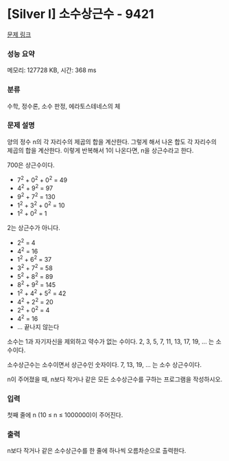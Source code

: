 # [Silver I] 소수상근수 - 9421 

[문제 링크](https://www.acmicpc.net/problem/9421) 

### 성능 요약

메모리: 127728 KB, 시간: 368 ms

### 분류

수학, 정수론, 소수 판정, 에라토스테네스의 체

### 문제 설명

<p>양의 정수 n의 각 자리수의 제곱의 합을 계산한다. 그렇게 해서 나온 합도 각 자리수의 제곱의 합을 계산한다. 이렇게 반복해서 1이 나온다면, n을 상근수라고 한다.</p>

<p>700은 상근수이다.</p>

<ul>
	<li>7<sup>2</sup> + 0<sup>2</sup> + 0<sup>2</sup> = 49</li>
	<li>4<sup>2</sup> + 9<sup>2</sup> = 97</li>
	<li>9<sup>2</sup> + 7<sup>2</sup> = 130</li>
	<li>1<sup>2</sup> + 3<sup>2</sup> + 0<sup>2</sup> = 10</li>
	<li>1<sup>2</sup> + 0<sup>2</sup> = 1</li>
</ul>

<p>2는 상근수가 아니다.</p>

<ul>
	<li>2<sup>2</sup> = 4</li>
	<li>4<sup>2</sup> = 16</li>
	<li>1<sup>2</sup> + 6<sup>2</sup> = 37</li>
	<li>3<sup>2</sup> + 7<sup>2</sup> = 58</li>
	<li>5<sup>2</sup> + 8<sup>2</sup> = 89</li>
	<li>8<sup>2</sup> + 9<sup>2</sup> = 145</li>
	<li>1<sup>2</sup> + 4<sup>2</sup> + 5<sup>2</sup> = 42</li>
	<li>4<sup>2</sup> + 2<sup>2</sup> = 20</li>
	<li>2<sup>2</sup> + 0<sup>2</sup> = 4</li>
	<li>4<sup>2</sup> = 16</li>
	<li>... 끝나지 않는다</li>
</ul>

<p>소수는 1과 자기자신을 제외하고 약수가 없는 수이다. 2, 3, 5, 7, 11, 13, 17, 19, ... 는 소수이다.</p>

<p>소수상근수는 소수이면서 상근수인 숫자이다. 7, 13, 19, ... 는 소수 상근수이다.</p>

<p>n이 주어졌을 때, n보다 작거나 같은 모든 소수상근수를 구하는 프로그램을 작성하시오.</p>

### 입력 

 <p>첫째 줄에 n (10 ≤ n ≤ 1000000)이 주어진다.</p>

### 출력 

 <p>n보다 작거나 같은 소수상근수를 한 줄에 하나씩 오름차순으로 출력한다.</p>

